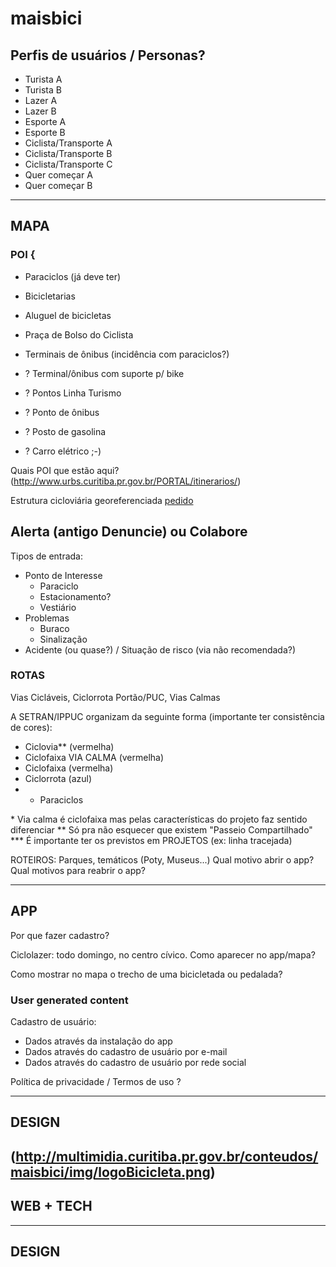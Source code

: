 # maisbici

## Perfis de usuários / Personas?
* Turista A
* Turista B
* Lazer A
* Lazer B
* Esporte A
* Esporte B
* Ciclista/Transporte A
* Ciclista/Transporte B
* Ciclista/Transporte C
* Quer começar A
* Quer começar B

--------------------------------------------------------------------------------------------------------
## MAPA
### POI {
* Paraciclos (já deve ter)
* Bicicletarias
* Aluguel de bicicletas
* Praça de Bolso do Ciclista

* Terminais de ônibus (incidência com paraciclos?)

* ? Terminal/ônibus com suporte p/ bike

* ? Pontos Linha Turismo
* ? Ponto de ônibus
* ? Posto de gasolina
* ? Carro elétrico ;-)

Quais POI que estão aqui?
(http://www.urbs.curitiba.pr.gov.br/PORTAL/itinerarios/)

Estrutura cicloviária georeferenciada
[pedido](https://github.com/CodeForCuritiba/dadosabertos_prefs/issues/10)

## Alerta (antigo Denuncie) ou Colabore
Tipos de entrada:
* Ponto de Interesse
  * Paraciclo
  * Estacionamento?
  * Vestiário
* Problemas
  * Buraco
  * Sinalização
* Acidente (ou quase?) / Situação de risco (via não recomendada?)

### ROTAS
Vias Cicláveis, Ciclorrota Portão/PUC, Vias Calmas

A SETRAN/IPPUC organizam da seguinte forma (importante ter consistência de cores):
* Ciclovia** (vermelha)
* Ciclofaixa VIA CALMA  (vermelha)
* Ciclofaixa (vermelha)
* Ciclorrota (azul)
* + Paraciclos

\* Via calma é ciclofaixa mas pelas características do projeto faz sentido diferenciar
\*\* Só pra não esquecer que existem "Passeio Compartilhado"
\*\*\* É importante ter os previstos em PROJETOS (ex: linha tracejada)

ROTEIROS: Parques, temáticos (Poty, Museus...)
Qual motivo abrir o app?
Qual motivos para reabrir o app?

--------------------------------------------------------------------------------------------------------
## APP

Por que fazer cadastro?

Ciclolazer: todo domingo, no centro cívico. Como aparecer no app/mapa?

Como mostrar no mapa o trecho de uma bicicletada ou pedalada?


### User generated content

Cadastro de usuário:
- Dados através da instalação do app
- Dados através do cadastro de usuário por e-mail
- Dados através do cadastro de usuário por rede social

Política de privacidade / Termos de uso
?

--------------------------------------------------------------------------------------------------------
## DESIGN
(http://multimidia.curitiba.pr.gov.br/conteudos/maisbici/img/logoBicicleta.png)
--------------------------------------------------------------------------------------------------------
## WEB + TECH
--------------------------------------------------------------------------------------------------------
## DESIGN
